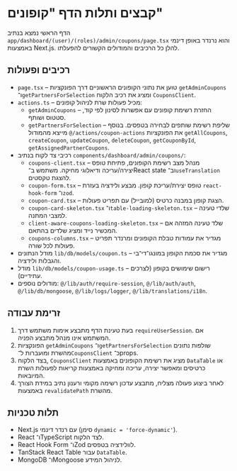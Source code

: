 # קבצים ותלות הדף "קופונים"

הדף הראשי נמצא בנתיב `app/dashboard/(user)/(roles)/admin/coupons/page.tsx` והוא נרנדר באופן דינמי באמצעות Next.js. להלן כל הרכיבים והמודולים הקשורים להפעלתו.

## רכיבים ופעולות
- `page.tsx` – טוען את נתוני הקופונים הראשוניים דרך הפונקציות `getAdminCoupons` ו־`getPartnersForSelection` ומציג את רכיב הלקוח `CouponsClient`.
- `actions.ts` – מכיל פעולות שרת לניהול קופונים:
  - `getAdminCoupons` – החזרת רשימת קופונים עם אפשרות לסינון לפי קוד, סטטוס ושותף.
  - `getPartnersForSelection` – שליפת רשימת שותפים לבחירה בטפסים.
  בנוסף מייצא מהמודול `@/actions/coupon-actions` את הפונקציות `getAllCoupons`, `createCoupon`, `updateCoupon`, `deleteCoupon`, `getCouponById`, `getAssignedPartnerCoupons`.
- רכיבי צד לקוח בנתיב `components/dashboard/admin/coupons/`:
  - `coupons-client.tsx` – מנהל מצב רשימת הקופונים, פתיחת טופס יצירה/עריכה ודיאלוגי מחיקה. משתמש ב־React state וב־`useTranslation` להצגת טקסטים.
  - `coupon-form.tsx` – טופס יצירת/עריכת קופון. מבצע ולידציה בעזרת `react-hook-form` ו־`zod`.
  - `coupon-card.tsx` – הצגת קופון במבנה כרטיס (למובייל) עם תפריט פעולות.
  - `coupon-card-skeleton.tsx` ו־`table-loading-skeleton.tsx` – שלדי טעינה למצבי המתנה.
  - `client-aware-coupons-loading-skeleton.tsx` – שלד טעינה המזהה אם המכשיר נייד ומציג שלדים בהתאם.
  - `coupons-columns.tsx` – מגדיר את עמודות טבלת הקופונים ומרנדר תפריט פעולות לכל שורה.
- מודל הנתונים `lib/db/models/coupon.ts` – מגדיר את סכמת הקופון במונגו־די־בי והגבלות ולידציה.
- מודל `lib/db/models/coupon-usage.ts` – רישום שימושים בקופון (לצרכים עתידיים).
- מודולים נוספים: `@/lib/auth/require-session`, `@/lib/auth/auth`, `@/lib/db/mongoose`, `@/lib/logs/logger`, `@/lib/translations/i18n`.

## זרימת עבודה
1. בעת טעינת הדף מתבצע אימות משתמש דרך `requireUserSession`. אם המשתמש אינו מנהל מתבצע הפניה.
2. הפונקציות `getAdminCoupons` ו־`getPartnersForSelection` שולפות נתונים מהשרת ומועברות ל־`CouponsClient` כ־props.
3. בצד הלקוח, `CouponsClient` מציג את רשימת הקופונים באמצעות `DataTable` או כרטיסים ומאפשר יצירה, עריכה ומחיקה באמצעות קריאות לפעולות השרת המיובאות.
4. לאחר ביצוע פעולה מצליח, מתבצע עדכון רשימה מקומי ורענון נתיב במידת הצורך באמצעות `revalidatePath` מהשרת.

## תלות טכניות
- Next.js עם רנדר דינמי (סימן `dynamic = 'force-dynamic'`).
- React ו־TypeScript לצד הלקוח.
- React Hook Form ו־Zod לוולידציה בטפסים.
- TanStack React Table עבור `DataTable`.
- MongoDB ו־Mongoose לניהול המידע.
